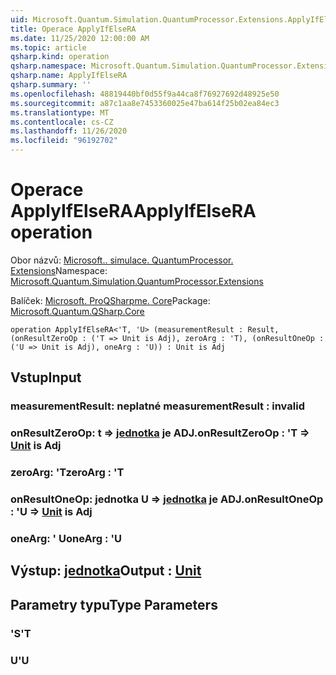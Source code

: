 ```yaml
---
uid: Microsoft.Quantum.Simulation.QuantumProcessor.Extensions.ApplyIfElseRA
title: Operace ApplyIfElseRA
ms.date: 11/25/2020 12:00:00 AM
ms.topic: article
qsharp.kind: operation
qsharp.namespace: Microsoft.Quantum.Simulation.QuantumProcessor.Extensions
qsharp.name: ApplyIfElseRA
qsharp.summary: ''
ms.openlocfilehash: 48819440bf0d55f9a44ca8f76927692d48925e50
ms.sourcegitcommit: a87c1aa8e7453360025e47ba614f25b02ea84ec3
ms.translationtype: MT
ms.contentlocale: cs-CZ
ms.lasthandoff: 11/26/2020
ms.locfileid: "96192702"
---
```

# <a name="applyifelsera-operation"></a><span data-ttu-id="d2b1a-102">Operace ApplyIfElseRA</span><span class="sxs-lookup"><span data-stu-id="d2b1a-102">ApplyIfElseRA operation</span></span>

<span data-ttu-id="d2b1a-103">Obor názvů: [Microsoft.. simulace. QuantumProcessor. Extensions](xref:Microsoft.Quantum.Simulation.QuantumProcessor.Extensions)</span><span class="sxs-lookup"><span data-stu-id="d2b1a-103">Namespace: [Microsoft.Quantum.Simulation.QuantumProcessor.Extensions](xref:Microsoft.Quantum.Simulation.QuantumProcessor.Extensions)</span></span>

<span data-ttu-id="d2b1a-104">Balíček: [Microsoft. ProQSharpme. Core](https://nuget.org/packages/Microsoft.Quantum.QSharp.Core)</span><span class="sxs-lookup"><span data-stu-id="d2b1a-104">Package: [Microsoft.Quantum.QSharp.Core](https://nuget.org/packages/Microsoft.Quantum.QSharp.Core)</span></span>




```qsharp
operation ApplyIfElseRA<'T, 'U> (measurementResult : Result, (onResultZeroOp : ('T => Unit is Adj), zeroArg : 'T), (onResultOneOp : ('U => Unit is Adj), oneArg : 'U)) : Unit is Adj
```


## <a name="input"></a><span data-ttu-id="d2b1a-105">Vstup</span><span class="sxs-lookup"><span data-stu-id="d2b1a-105">Input</span></span>

### <a name="measurementresult--__invalidresult__"></a><span data-ttu-id="d2b1a-106">measurementResult: __neplatné <Result>__</span><span class="sxs-lookup"><span data-stu-id="d2b1a-106">measurementResult : __invalid<Result>__</span></span>




### <a name="onresultzeroop--t--unit--is-adj"></a><span data-ttu-id="d2b1a-107">onResultZeroOp: t => [jednotka](xref:microsoft.quantum.lang-ref.unit)  je ADJ.</span><span class="sxs-lookup"><span data-stu-id="d2b1a-107">onResultZeroOp : 'T => [Unit](xref:microsoft.quantum.lang-ref.unit)  is Adj</span></span>




### <a name="zeroarg--t"></a><span data-ttu-id="d2b1a-108">zeroArg: 'T</span><span class="sxs-lookup"><span data-stu-id="d2b1a-108">zeroArg : 'T</span></span>




### <a name="onresultoneop--u--unit--is-adj"></a><span data-ttu-id="d2b1a-109">onResultOneOp: jednotka U => [jednotka](xref:microsoft.quantum.lang-ref.unit)  je ADJ.</span><span class="sxs-lookup"><span data-stu-id="d2b1a-109">onResultOneOp : 'U => [Unit](xref:microsoft.quantum.lang-ref.unit)  is Adj</span></span>




### <a name="onearg--u"></a><span data-ttu-id="d2b1a-110">oneArg: ' U</span><span class="sxs-lookup"><span data-stu-id="d2b1a-110">oneArg : 'U</span></span>





## <a name="output--unit"></a><span data-ttu-id="d2b1a-111">Výstup: [jednotka](xref:microsoft.quantum.lang-ref.unit)</span><span class="sxs-lookup"><span data-stu-id="d2b1a-111">Output : [Unit](xref:microsoft.quantum.lang-ref.unit)</span></span>



## <a name="type-parameters"></a><span data-ttu-id="d2b1a-112">Parametry typu</span><span class="sxs-lookup"><span data-stu-id="d2b1a-112">Type Parameters</span></span>

### <a name="t"></a><span data-ttu-id="d2b1a-113">'S</span><span class="sxs-lookup"><span data-stu-id="d2b1a-113">'T</span></span>


### <a name="u"></a><span data-ttu-id="d2b1a-114">U</span><span class="sxs-lookup"><span data-stu-id="d2b1a-114">'U</span></span>

